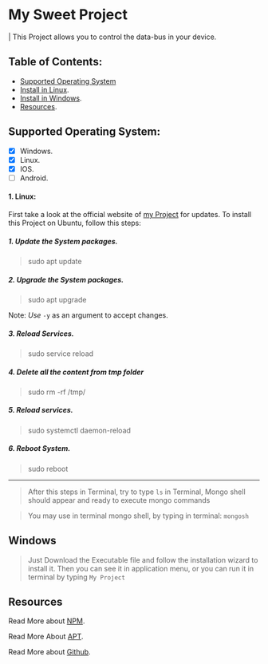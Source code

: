 # My Sweet Project

 | This Project allows you to control the data-bus in your device.

 ## Table of Contents:

- [Supported Operating System](https://github.com/LiaGrozav/My-Sweet-Project#supported-operating-system)
- [Install in Linux](https://github.com/LiaGrozav/My-Sweet-Project#1-linux).
- [Install in Windows](https://github.com/LiaGrozav/My-Sweet-Project#windows).
- [Resources](https://github.com/LiaGrozav/My-Sweet-Project#resources).

 ## Supported Operating System:

- [x] Windows.
- [x] Linux.
- [x] IOS.
- [ ] Android.

#### 1. Linux:
First take a look at the official website of [my Project](https://github.com/) for updates. To install this Project on Ubuntu, follow this steps:

##### 1. Update the System packages.
> sudo apt update

 ##### 2. Upgrade the System packages.

> sudo apt upgrade

Note: _Use_ `-y` as an argument to accept changes.

##### 3. Reload Services.

> sudo service reload 


##### 4. Delete all the content from tmp folder

> sudo rm -rf /tmp/ 
 

##### 5. Reload services.

> sudo systemctl daemon-reload 


##### 6. Reboot System.
 
> sudo reboot 

<hr>

> After this steps in Terminal, try to type `ls` in Terminal, Mongo shell should appear and ready to execute mongo commands

> You may use in terminal mongo shell, by typing in terminal: `mongosh`


 ## Windows
 > Just Download the Executable file and follow the installation wizard to install it.
 Then you can see it in application menu, or you can run it in terminal by typing `My Project`

## Resources

Read More about [NPM](https://www.npmjs.com/).

Read More About [APT](https://www.ubuntu.com/).

Read More about [Github](https://www.github.com/).